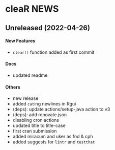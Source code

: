# cleaR NEWS

## Unreleased (2022-04-26)

#### New Features

* `clear()` function added as first commit
#### Docs

* updated readme
#### Others

* new release
* added `cat`ing newlines in Rgui
* (deps): update actions/setup-java action to v3
* (deps): add renovate.json
* disabling cron actions
* updated title to title-case
* first cran submission
* added miracum and uker as fnd  & cph
* added suggests for `lintr` and `testthat`
